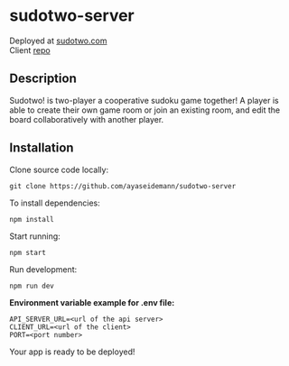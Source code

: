 # sudotwo-server

Deployed at [sudotwo.com](https://sudotwo.com)\
Client [repo](https://github.com/ayaseidemann/sudotwo-client)

## Description

Sudotwo! is two-player a cooperative sudoku game together! A player is able to create their own game 
room or join an existing room, and edit the board collaboratively with another player.

## Installation

Clone source code locally:

`git clone https://github.com/ayaseidemann/sudotwo-server`

To install dependencies:

`npm install`

Start running:

`npm start`

Run development:

`npm run dev`

**Environment variable example for .env file:**

`API_SERVER_URL=<url of the api server>`\
`CLIENT_URL=<url of the client>`\
`PORT=<port number>`

Your app is ready to be deployed!
